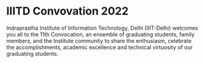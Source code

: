 # IIITD Convovation 2022
Indraprastha Institute of Information Technology, Delhi (IIIT-Delhi) welcomes you all to the 11th Convocation, an ensemble of graduating students, family members, and the Institute community to share the enthusiasm, celebrate the accomplishments, academic excellence and technical virtuosity of our graduating students.
